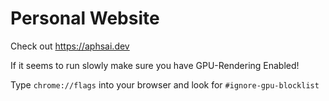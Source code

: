 # Personal Website

Check out https://aphsai.dev 

If it seems to run slowly make sure you have GPU-Rendering Enabled!

Type `chrome://flags` into your browser and look for `#ignore-gpu-blocklist`



